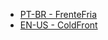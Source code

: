 - [PT-BR - FrenteFria](./About%20Mod//FrenteFria.md)
- [EN-US - ColdFront](./About%20Mod/ColdFront.md)